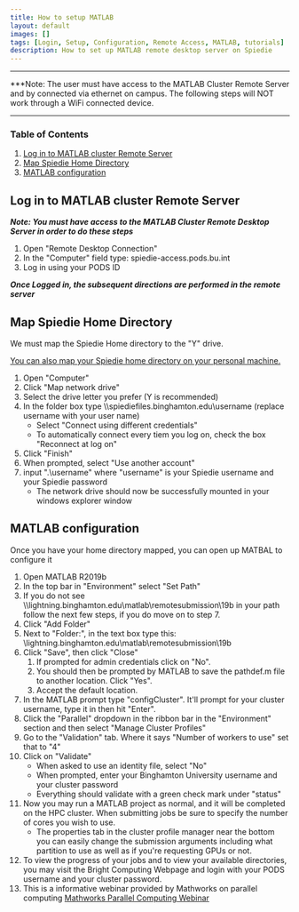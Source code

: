 ```yaml
---
title: How to setup MATLAB
layout: default
images: []
tags: [Login, Setup, Configuration, Remote Access, MATLAB, tutorials]
description: How to set up MATLAB remote desktop server on Spiedie
---
```


***

***Note: The user must have access to the MATLAB Cluster Remote Server and by connected via ethernet on campus. 
The following steps will NOT work through a WiFi connected device.
***

### Table of Contents
1. [Log in to MATLAB cluster Remote Server](#remote_server_login)
2. [Map Spiedie Home Directory](#directory_map)
3. [MATLAB configuration](#matlab_configure)


## <a name="remote_server_login"></a> Log in to MATLAB cluster Remote Server

***Note: You must have access to the MATLAB Cluster Remote Desktop Server in order to do these steps***

1. Open "Remote Desktop Connection"
2. In the "Computer" field type: spiedie-access.pods.bu.int
3. Log in using your PODS ID

***Once Logged in, the subsequent directions are performed in the remote server***

## <a name="directory_map"></a> Map Spiedie Home Directory

We must map the Spiedie Home directory to the "Y" drive.

<a href="data_transfer.html#Home_dir">You can also map your Spiedie home directory on your personal machine.</a>

1. Open "Computer"
2. Click "Map network drive"
3. Select the drive letter you prefer (Y is recommended)
4. In the folder box type \\\\spiediefiles.binghamton.edu\username (replace username with your user name)
	- Select "Connect using different credentials"
	- To automatically connect every tiem you log on, check the box "Reconnect at log on"
5. Click "Finish"
6. When prompted, select "Use another account"
7. input ".\username" where "username" is your Spiedie username and your Spiedie password
	- The network drive should now be successfully mounted in your windows explorer window


## <a name="matlab_configure"></a> MATLAB configuration 

Once you have your home directory mapped, you can open up MATBAL to configure it 

1. Open MATLAB R2019b
2. In the top bar in "Environment" select "Set Path"
3. If you do not see \\\\lightning.binghamton.edu\matlab\remotesubmission\19b in your path follow the next few steps, if you do move on to step 7.
4. Click "Add Folder"
5. Next to "Folder:", in the text box type this: \\lightning.binghamton.edu\matlab\remotesubmission\19b
6. Click "Save", then click "Close"
	1. If prompted for admin credentials click on "No".
	2. You should then be prompted by MATLAB to save the pathdef.m file to another location. Click "Yes".
	3. Accept the default location.
7. In the MATLAB prompt type "configCluster". It'll prompt for your cluster username, type it in then hit "Enter".
8. Click the "Parallel" dropdown in the ribbon bar in the "Environment" section and then select "Manage Cluster Profiles"
9.  Go to the "Validation" tab. Where it says "Number of workers to use" set that to "4"
10. Click on "Validate"
	- When asked to use an identity file, select "No"
	- When prompted, enter your Binghamton University username and your cluster password
	- Everything should validate with a green check mark under "status"
12. Now you may run a MATLAB project as normal, and it will be completed on the HPC cluster. When submitting jobs be sure to specify the number of cores you wish to use.
	- The properties tab in the cluster profile manager near the bottom you can easily change the submission arguments including what partition to use as well as if you're requesting GPUs or not.
13. To view the progress of your jobs and to view your available directories, you may visit the Bright Computing Webpage and login with your PODS username and your cluster password.
14. This is a informative webinar provided by Mathworks on parallel computing
<a href="https://www.mathworks.com/videos/parallel-computing-with-matlab-81694.html?form_seq=conf1176&confirmation_page=&wfsid=5761638" target="_blank">Mathworks Parallel Computing Webinar</a>
